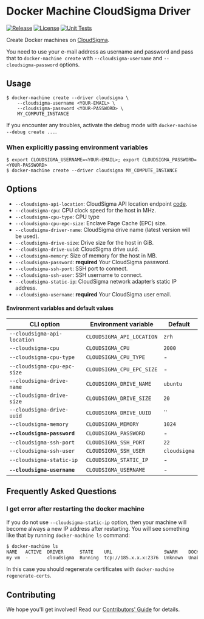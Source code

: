 # Docker Machine CloudSigma Driver

[![Release](https://img.shields.io/github/v/tag/cloudsigma/docker-machine-driver-cloudsigma?label=release)](https://github.com/cloudsigma/docker-machine-driver-cloudsigma/releases)
[![License](https://img.shields.io/github/license/cloudsigma/docker-machine-driver-cloudsigma.svg)](https://github.com/cloudsigma/docker-machine-driver-cloudsigma/blob/master/LICENSE)
[![Unit Tests](https://github.com/cloudsigma/docker-machine-driver-cloudsigma/workflows/unit%20tests/badge.svg)](https://github.com/cloudsigma/docker-machine-driver-cloudsigma/actions)

Create Docker machines on [CloudSigma](https://www.cloudsigma.com/).

You need to use your e-mail address as username and password and pass that to
`docker-machine create` with `--cloudsigma-username` and `--cloudsigma-password` options.


## Usage

    $ docker-machine create --driver cloudsigma \
        --cloudsigma-username <YOUR-EMAIL> \
        --cloudsigma-password <YOUR-PASSWORD> \
        MY_COMPUTE_INSTANCE

If you encounter any troubles, activate the debug mode with `docker-machine --debug create ...`.

### When explicitly passing environment variables

    $ export CLOUDSIGMA_USERNAME=<YOUR-EMAIL>; export CLOUDSIGMA_PASSWORD=<YOUR-PASSWORD>
    $ docker-machine create --driver cloudsigma MY_COMPUTE_INSTANCE


## Options

- `--cloudsigma-api-location`: CloudSigma API location endpoint [code](http://cloudsigma-docs.readthedocs.io/en/latest/general.html#api-endpoint).
- `--cloudsigma-cpu`: CPU clock speed for the host in MHz.
- `--cloudsigma-cpu-type`: CPU type
- `--cloudsigma-cpu-epc-size`: Enclave Page Cache (EPC) size.
- `--cloudsigma-driver-name`: CloudSigma drive name (latest version will be used).
- `--cloudsigma-drive-size`: Drive size for the host in GiB.
- `--cloudsigma-drive-uuid`: CloudSigma drive uuid.
- `--cloudsigma-memory`: Size of memory for the host in MB.
- `--cloudsigma-password`: **required** Your CloudSigma password.
- `--cloudsigma-ssh-port`: SSH port to connect.
- `--cloudsigma-ssh-user`: SSH username to connect.
- `--cloudsigma-static-ip`: CloudSigma network adapter’s static IP address.
- `--cloudsigma-username`: **required** Your CloudSigma user email.

#### Environment variables and default values

| CLI option                  | Environment variable      | Default                                |
| --------------------------- | ------------------------- | -------------------------------------- |
| `--cloudsigma-api-location` | `CLOUDSIGMA_API_LOCATION` | `zrh`                                  |
| `--cloudsigma-cpu`          | `CLOUDSIGMA_CPU`          | `2000`                                 |
| `--cloudsigma-cpu-type`     | `CLOUDSIGMA_CPU_TYPE`     | -                                      |
| `--cloudsigma-cpu-epc-size` | `CLOUDSIGMA_CPU_EPC_SIZE` | -                                      |
| `--cloudsigma-drive-name`   | `CLOUDSIGMA_DRIVE_NAME`   | `ubuntu`                               |
| `--cloudsigma-drive-size`   | `CLOUDSIGMA_DRIVE_SIZE`   | `20`                                   |
| `--cloudsigma-drive-uuid`   | `CLOUDSIGMA_DRIVE_UUID`   | ``                                     |
| `--cloudsigma-memory`       | `CLOUDSIGMA_MEMORY`       | `1024`                                 |
| **`--cloudsigma-password`** | `CLOUDSIGMA_PASSWORD`     | -                                      |
| `--cloudsigma-ssh-port`     | `CLOUDSIGMA_SSH_PORT`     | `22`                                   |
| `--cloudsigma-ssh-user`     | `CLOUDSIGMA_SSH_USER`     | `cloudsigma`                           |
| `--cloudsigma-static-ip`    | `CLOUDSIGMA_STATIC_IP`    | -                                      |
| **`--cloudsigma-username`** | `CLOUDSIGMA_USERNAME`     | -                                      |


## Frequently Asked Questions

### I get error after restarting the docker machine

If you do not use `--cloudsigma-static-ip` option, then your machine will become always a new IP
address after restarting. You will see something like that by running `docker-machine ls` command:

```bash
$ docker-machine ls
NAME   ACTIVE  DRIVER      STATE    URL                   SWARM    DOCKER    ERRORS
my vm  -       cloudsigma  Running  tcp://185.x.x.x:2376  Unknown  Unable to query docker version: Get https://185.x.x.x:2376/v1.15/version: x509: certificate is valid for 31.x.x.x, not 185.x.x.x
```

In this case you should regenerate certificates with `docker-machine regenerate-certs`.


## Contributing

We hope you'll get involved! Read our [Contributors' Guide](.github/CONTRIBUTING.md) for details.
